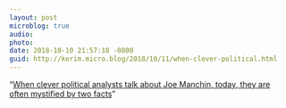 ```yaml
---
layout: post
microblog: true
audio: 
photo: 
date: 2018-10-10 21:57:18 -0800
guid: http://kerim.micro.blog/2018/10/11/when-clever-political.html
---
```

“[When clever political analysts talk about Joe Manchin, today, they are often mystified by two facts](https://popula.com/2018/10/09/the-red-state-of-joe-manchin/)”
